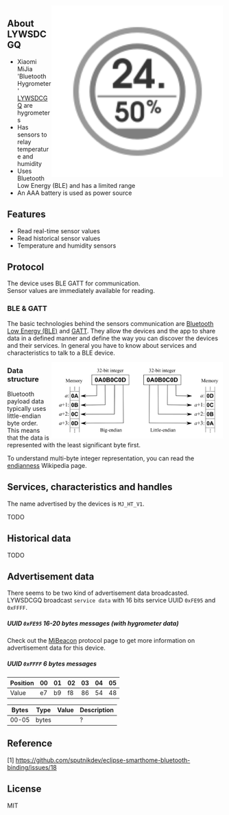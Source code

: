 
<img src="hygrotemp_lywsdcgq.svg" width="400px" alt="Bluetooth Hygrometer" align="right" />

## About LYWSDCGQ

* Xiaomi MiJia 'Bluetooth Hygrometer' [LYWSDCGQ]() are hygrometers
* Has sensors to relay temperature and humidity
* Uses Bluetooth Low Energy (BLE) and has a limited range
* An AAA battery is used as power source

## Features

* Read real-time sensor values
* Read historical sensor values
* Temperature and humidity sensors

## Protocol

The device uses BLE GATT for communication.  
Sensor values are immediately available for reading.  

### BLE & GATT

The basic technologies behind the sensors communication are [Bluetooth Low Energy (BLE)](https://en.wikipedia.org/wiki/Bluetooth_Low_Energy) and [GATT](https://www.bluetooth.com/specifications/gatt).
They allow the devices and the app to share data in a defined manner and define the way you can discover the devices and their services.
In general you have to know about services and characteristics to talk to a BLE device.

<img src="endianness.png" width="400px" alt="Endianness" align="right" />

### Data structure

Bluetooth payload data typically uses little-endian byte order.  
This means that the data is represented with the least significant byte first.  

To understand multi-byte integer representation, you can read the [endianness](https://en.wikipedia.org/wiki/Endianness) Wikipedia page.

## Services, characteristics and handles

The name advertised by the devices is `MJ_HT_V1`.  

TODO

## Historical data

TODO

## Advertisement data

There seems to be two kind of advertisement data broadcasted.  
LYWSDCGQ broadcast `service data` with 16 bits service UUID `0xFE95` and `0xFFFF`.  

##### UUID `0xFE95` 16-20 bytes messages (with hygrometer data)

Check out the [MiBeacon](mibeacon-ble-api.md) protocol page to get more information on advertisement data for this device.  

##### UUID `0xFFFF` 6 bytes messages

| Position | 00 | 01 | 02 | 03 | 04 | 05 |
| -------- | -- | -- | -- | -- | -- | -- |
| Value    | e7 | b9 | f8 | 86 | 54 | 48 |

| Bytes | Type      | Value             | Description       |
| ----- | --------- | ----------------- | ----------------- |
| 00-05 | bytes     |                   | ?                 |

## Reference

[1] https://github.com/sputnikdev/eclipse-smarthome-bluetooth-binding/issues/18  

## License

MIT
